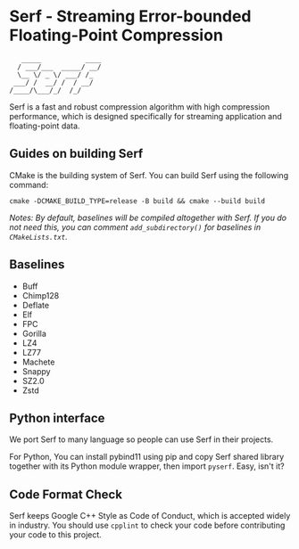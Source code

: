 # Serf - Streaming Error-bounded Floating-Point Compression

```
   _____           ____
  / ___/___  _____/ __/
  \__ \/ _ \/ ___/ /_  
 ___/ /  __/ /  / __/  
/____/\___/_/  /_/
```

Serf is a fast and robust compression algorithm with high compression performance, which is designed specifically 
for streaming application and floating-point data.

## Guides on building Serf

CMake is the building system of Serf. You can build Serf using the following command:

`cmake -DCMAKE_BUILD_TYPE=release -B build && cmake --build build`

_Notes: By default, baselines will be compiled altogether with Serf. If you do not need this, you can comment 
`add_subdirectory()` for baselines in `CMakeLists.txt`._

## Baselines

- Buff
- Chimp128
- Deflate
- Elf
- FPC
- Gorilla
- LZ4
- LZ77
- Machete
- Snappy
- SZ2.0
- Zstd

## Python interface

We port Serf to many language so people can use Serf in their projects.

For Python, You can install pybind11 using pip and copy Serf shared library together with its Python module wrapper, 
then import `pyserf`. Easy, isn't it?

## Code Format Check
Serf keeps Google C++ Style as Code of Conduct, which is accepted widely in industry. You should use `cpplint` to 
check your code before contributing your code to this project.
